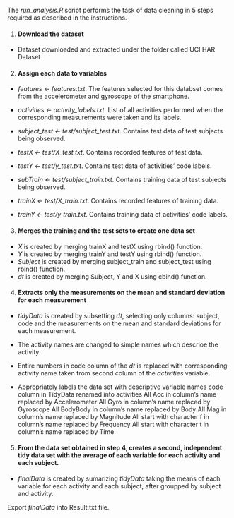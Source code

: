 The *run_analysis.R* script performs the task of data cleaning in 5 steps required as described in the instructions.

1. #### Download the dataset
+ Dataset downloaded and extracted under the folder called UCI HAR Dataset

2. #### Assign each data to variables
+ *features <- features.txt*. 
The features selected for this databset comes from the accelerometer and gyroscope of the smartphone.

+ *activities <- activity_labels.txt*. 
List of all activities performed when the corresponding measurements were taken and its labels.

+ *subject_test <- test/subject_test.txt*. 
Contains test data of test subjects being observed.

+ *testX <- test/X_test.txt*. 
Contains recorded features of test data.

+ *testY <- test/y_test.txt*. 
Contains test data of activities’ code labels.

+ *subTrain <- test/subject_train.txt*. 
Contains training data of test subjects being observed.

+ *trainX <- test/X_train.txt*. 
Contains recorded features of training data.

+ *trainY <- test/y_train.txt*. 
Contains training data of activities’ code labels.

3. #### Merges the training and the test sets to create one data set
+ *X* is created by merging trainX and testX using rbind() function. 
+ *Y* is created by merging trainY and testY using rbind() function. 
+ *Subject* is created by merging subject_train and subject_test using rbind() function. 
+ *dt* is created by merging Subject, Y and X using cbind() function. 

4. #### Extracts only the measurements on the mean and standard deviation for each measurement
+ *tidyData* is created by subsetting *dt*, selecting only columns: subject, code and the measurements on the mean and standard deviations for each measurement. 

+ The activity names are changed to simple names which descrioe the activity. 
+ Entire numbers in code column of the *dt* is replaced with corresponding activity name taken from second column of the *activities* variable.

+ Appropriately labels the data set with descriptive variable names
code column in TidyData renamed into activities
All Acc in column’s name replaced by Accelerometer
All Gyro in column’s name replaced by Gyroscope
All BodyBody in column’s name replaced by Body
All Mag in column’s name replaced by Magnitude
All start with character f in column’s name replaced by Frequency
All start with character t in column’s name replaced by Time

5. #### From the data set obtained in step 4, creates a second, independent tidy data set with the average of each variable for each activity and each subject.
+ *finalData* is created by sumarizing *tidyData* taking the means of each variable for each activity and each subject, after groupped by subject and activity.

Export *finalData* into Result.txt file.
